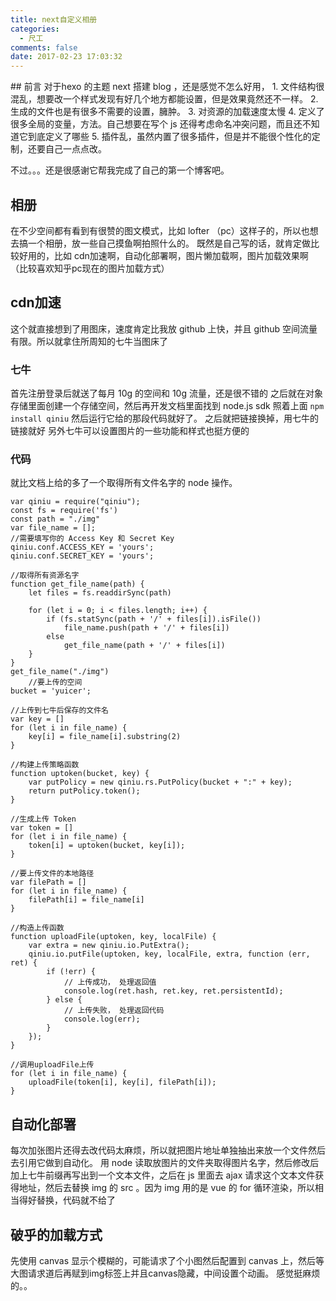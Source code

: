 ```yaml
---
title: next自定义相册
categories:
  - 尺工
comments: false
date: 2017-02-23 17:03:32
---
```

<p></p>
<!-- more -->
## 前言
对于hexo 的主题 next 搭建 blog ，还是感觉不怎么好用，
1. 文件结构很混乱，想要改一个样式发现有好几个地方都能设置，但是效果竟然还不一样。
2. 生成的文件也是有很多不需要的设置，臃肿。
3. 对资源的加载速度太慢
4. 定义了很多全局的变量，方法。自己想要在写个 js 还得考虑命名冲突问题，而且还不知道它到底定义了哪些
5. 插件乱，虽然内置了很多插件，但是并不能很个性化的定制，还要自己一点点改。

不过。。。还是很感谢它帮我完成了自己的第一个博客吧。

## 相册
在不少空间都有看到有很赞的图文模式，比如 lofter （pc）这样子的，所以也想去搞一个相册，放一些自己摸鱼啊拍照什么的。
既然是自己写的话，就肯定做比较好用的，比如 cdn加速啊，自动化部署啊，图片懒加载啊，图片加载效果啊（比较喜欢知乎pc现在的图片加载方式）

## cdn加速
这个就直接想到了用图床，速度肯定比我放 github 上快，并且 github 空间流量有限。所以就拿住所周知的七牛当图床了

### 七牛
首先注册登录后就送了每月 10g 的空间和 10g 流量，还是很不错的
之后就在对象存储里面创建一个存储空间，然后再开发文档里面找到 node.js sdk 照着上面 `npm install qiniu` 然后运行它给的那段代码就好了。
之后就把链接换掉，用七牛的链接就好
另外七牛可以设置图片的一些功能和样式也挺方便的

### 代码
就比文档上给的多了一个取得所有文件名字的 node 操作。
```
var qiniu = require("qiniu");
const fs = require('fs')
const path = "./img"
var file_name = [];
//需要填写你的 Access Key 和 Secret Key
qiniu.conf.ACCESS_KEY = 'yours';
qiniu.conf.SECRET_KEY = 'yours';

//取得所有资源名字
function get_file_name(path) {
	let files = fs.readdirSync(path)

	for (let i = 0; i < files.length; i++) {
		if (fs.statSync(path + '/' + files[i]).isFile())
			file_name.push(path + '/' + files[i])
		else
			get_file_name(path + '/' + files[i])
	}
}
get_file_name("./img")
	//要上传的空间
bucket = 'yuicer';

//上传到七牛后保存的文件名
var key = []
for (let i in file_name) {
	key[i] = file_name[i].substring(2)
}

//构建上传策略函数
function uptoken(bucket, key) {
	var putPolicy = new qiniu.rs.PutPolicy(bucket + ":" + key);
	return putPolicy.token();
}

//生成上传 Token
var token = []
for (let i in file_name) {
	token[i] = uptoken(bucket, key[i]);
}

//要上传文件的本地路径
var filePath = []
for (let i in file_name) {
	filePath[i] = file_name[i]
}

//构造上传函数
function uploadFile(uptoken, key, localFile) {
	var extra = new qiniu.io.PutExtra();
	qiniu.io.putFile(uptoken, key, localFile, extra, function (err, ret) {
		if (!err) {
			// 上传成功， 处理返回值
			console.log(ret.hash, ret.key, ret.persistentId);
		} else {
			// 上传失败， 处理返回代码
			console.log(err);
		}
	});
}

//调用uploadFile上传
for (let i in file_name) {
	uploadFile(token[i], key[i], filePath[i]);
}

```
## 自动化部署
每次加张图片还得去改代码太麻烦，所以就把图片地址单独抽出来放一个文件然后去引用它做到自动化。
用 node 读取放图片的文件夹取得图片名字，然后修改后加上七牛前缀再写出到一个文本文件，之后在 js 里面去 ajax 请求这个文本文件获得地址，然后去替换 img 的 src 。因为 img 用的是 vue 的 for 循环渲染，所以相当得好替换，代码就不给了

## 破乎的加载方式
先使用 canvas 显示个模糊的，可能请求了个小图然后配置到 canvas 上，然后等大图请求道后再赋到img标签上并且canvas隐藏，中间设置个动画。
感觉挺麻烦的。。

